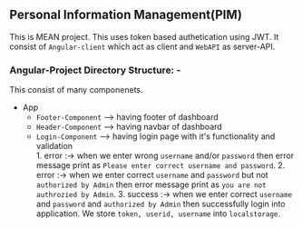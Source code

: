 ## Personal Information Management(PIM)
 This is MEAN project. This uses token based authetication using JWT. It consist of `Angular-client` which act as client and `WebAPI` as server-API.

### Angular-Project Directory Structure: -
  
  This consist of many componenets.
  
- App 
   + `Footer-Component`  --> having footer of dashboard
   + `Header-Component`  --> having navbar of dashboard
   + `Login-Component`   --> having login page with it's functionality and validation <br >
                         1. error :-> when we enter wrong `username` and/or `password` then error message print as `Please enter correct username and password`.
                         2. error :-> when we enter correct `username` and `password` but not `authorized by Admin` then error message print as `you are not authrozied by Admin`.
                         3. success :-> when we enter correct `username` and `password` and `authorized by Admin` then successfully login into application. We store `token, userid, username` into `localstorage`.  
